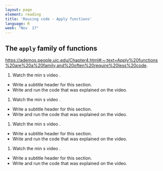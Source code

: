 ```yaml
---
layout: page
element: reading
title: 'Reusing code - Apply functions'
language: R
week: "Nov  17"
---
```


## The `apply` family of functions

https://ademos.people.uic.edu/Chapter4.html#:~:text=Apply%20functions%20are%20a%20family,and%20often%20require%20less%20code.


1. Watch the min s video []().
  - Write a subtitle header for this section.
  - Write and run the code that was explained on the video.
1. Watch the min s video []().
  - Write a subtitle header for this section.
  - Write and run the code that was explained on the video.
1. Watch the min s video []().
  - Write a subtitle header for this section.
  - Write and run the code that was explained on the video.
1. Watch the min s video []().
  - Write a subtitle header for this section.
  - Write and run the code that was explained on the video.
